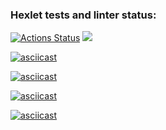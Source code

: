 ### Hexlet tests and linter status:

[![Actions Status](https://github.com/AnzhelaSemkina/frontend-project-44/workflows/hexlet-check/badge.svg)](https://github.com/AnzhelaSemkina/frontend-project-44/actions) <a href="https://codeclimate.com/github/AnzhelaSemkina/frontend-project-44/maintainability"><img src="https://api.codeclimate.com/v1/badges/2ff1c02c334fe4f672aa/maintainability" /></a>

[![asciicast](https://asciinema.org/a/rs6glqj4qMw5nJ6rhrapYN9Io.svg)](https://asciinema.org/a/rs6glqj4qMw5nJ6rhrapYN9Io)

[![asciicast](https://asciinema.org/a/RRdW21y4H61oMnJN7rqNvoUkd.svg)](https://asciinema.org/a/RRdW21y4H61oMnJN7rqNvoUkd)

[![asciicast](https://asciinema.org/a/KGePBrBYmW39lAwEApzvrhz2o.svg)](https://asciinema.org/a/KGePBrBYmW39lAwEApzvrhz2o)

[![asciicast](https://asciinema.org/a/cVCwq7uGLjzVDF1fqfpT73vtL.svg)](https://asciinema.org/a/cVCwq7uGLjzVDF1fqfpT73vtL)
